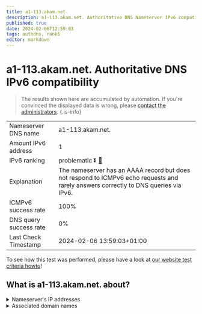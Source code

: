 ```yaml
---
title: a1-113.akam.net.
description: a1-113.akam.net. Authoritative DNS Nameserver IPv6 compatibility
published: true
date: 2024-02-06T12:59:03
tags: authdns, rank5
editor: markdown
---
```


# a1-113.akam.net. Authoritative DNS IPv6 compatibility

> The results shown here are accumulated by automation. If you're convinced the displayed data is wrong, please [contact the administrators](/howto/chat). 
{.is-info}




|   |   |
| - | - |
| Nameserver DNS name | a1-113.akam.net.
| Amount IPv6 address | 1
| IPv6 ranking | problematic :arrow_double_down: [🔗](/howto/ranking) |
| Explanation | The nameserver has an AAAA record but does not respond to ICMPv6 echo requests and rarely answers correctly to DNS queries via IPv6. |
| ICMPv6 success rate | 100%|
| DNS query success rate | 0% |
| Last Check Timestamp | 2024-02-06 13:59:03+01:00 |

To see how this test was performed, please have a look at [our website test criteria howto](/howto/testcriteria/authdns)!


## What is a1-113.akam.net. about?




<details>
<summary>Nameserver's IP addresses</summary>

2600:1401:2::71

</details>



<details>
<summary>Associated domain names</summary>

www.td.com

</details>
